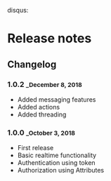 disqus:

# Release notes

## Changelog

### 1.0.2 <small>_December 8, 2018</small>

- Added messaging features
- Added actions
- Added threading

### 1.0.0 <small>_October 3, 2018</small>

- First release
- Basic realtime functionality
- Authentication using token
- Authorization using Attributes